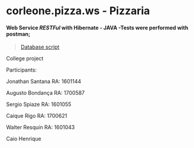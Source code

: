 # corleone.pizza.ws - Pizzaria

#### Web Service _RESTFul_ with Hibernate - __JAVA__ -Tests were performed with postman;

> [Database script](https://drive.google.com/file/d/1CueIqUimDL9WbKdSAkjUbYGuNfMfIUiJ/view?usp=sharing)

College project

Participants:

Jonathan Santana RA: 1601144

Augusto Bondança RA: 1700587

Sergio Spiaze RA: 1601055

Caique Rigo RA: 1700621

Walter Resquin RA: 1601043

Caio Henrique
